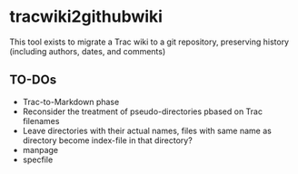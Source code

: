 # tracwiki2githubwiki

This tool exists to migrate a Trac wiki to a git repository, preserving history (including authors, dates, and comments)

## TO-DOs

 * Trac-to-Markdown phase
 * Reconsider the treatment of pseudo-directories pbased on Trac filenames
  * Leave directories with their actual names, files with same name as directory become index-file in that directory?
 * manpage
 * specfile
